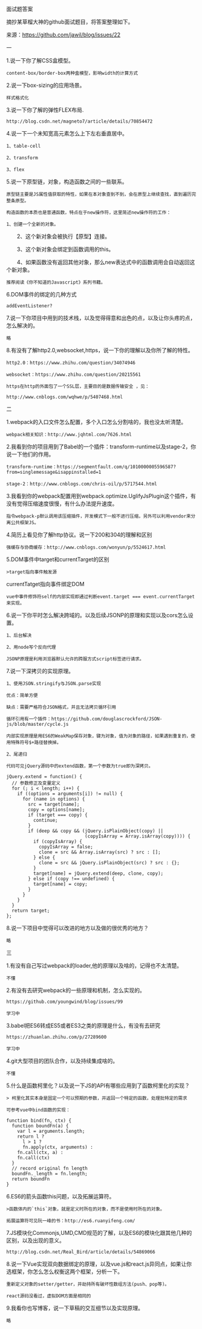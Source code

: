 面试题答案



摘抄某草榴大神的github面试题目，将答案整理如下。

来源：https://github.com/jawil/blog/issues/22



一



1.说一下你了解CSS盒模型。

	content-box/border-box两种盒模型，影响width的计算方式

2.说一下box-sizing的应用场景。

	样式格式化

3.说一下你了解的弹性FLEX布局.

	http://blog.csdn.net/magneto7/article/details/70854472

4.说一下一个未知宽高元素怎么上下左右垂直居中。

	1、table-cell

	2、transform

	3、flex

5.说一下原型链，对象，构造函数之间的一些联系。

	原型链主要是JS属性值获取的特性，如果在本对象查到不到，会在原型上继续查找，直到遍历完整条原型。

	构造函数的本质也是普通函数，特点在于new操作符，这里简述new操作符的工作：

	1、创建一个全新的对象。

　　2、这个新对象会被执行【原型】连接。

　　3、这个新对象会绑定到函数调用的this。

　　4、如果函数没有返回其他对象，那么new表达式中的函数调用会自动返回这个新对象。

	推荐阅读《你不知道的Javascript》系列书籍。

6.DOM事件的绑定的几种方式

	addEventListener?

7.说一下你项目中用到的技术栈，以及觉得得意和出色的点，以及让你头疼的点，怎么解决的。

	略

8.有没有了解http2.0,websocket,https，说一下你的理解以及你所了解的特性。

	http2.0：https://www.zhihu.com/question/34074946

	websocket：https://www.zhihu.com/question/20215561

	https在http的外面包了一个SSL层，主要目的是数据传输安全 ，见：

	http://www.cnblogs.com/wqhwe/p/5407468.html



二



1.webpack的入口文件怎么配置，多个入口怎么分割啥的，我也没太听清楚。

	webpack相关知识：http://www.jqhtml.com/7626.html

2.我看到你的项目用到了Babel的一个插件：transform-runtime以及stage-2，你说一下他们的作用。

	transform-runtime：https://segmentfault.com/q/1010000005596587?from=singlemessage&isappinstalled=1

	stage-2：http://www.cnblogs.com/chris-oil/p/5717544.html

3.我看到你的webpack配置用到webpack.optimize.UglifyJsPlugin这个插件，有没有觉得压缩速度很慢，有什么办法提升速度。

	指令webpack-p默认调用该压缩插件，开发模式下一般不进行压缩，另外可以利用vendor来分离公共框架JS。

4.简历上看见你了解http协议。说一下200和304的理解和区别

	强缓存与协商缓存：http://www.cnblogs.com/wonyun/p/5524617.html

5.DOM事件中target和currentTarget的区别

    >target指向事件触发源

currentTatget指向事件绑定DOM

	vue中事件修饰符self的内部实现即通过判断event.target === event.currentTarget来实现。

6.说一下你平时怎么解决跨域的。以及后续JSONP的原理和实现以及cors怎么设置。

	1、后台解决

	2、用node写个反向代理

	JSONP原理是利用浏览器默认允许的跨服方式script标签进行请求。

7.说一下深拷贝的实现原理。

	1、使用JSON.stringify与JSON.parse实现

	优点：简单方便

	缺点：需要严格符合JSON格式，并且无法拷贝循环引用

	循环引用有一个插件：https://github.com/douglascrockford/JSON-js/blob/master/cycle.js

	内部实现原理是用ES6的WeakMap保存对象，键为对象，值为对象的路径，如果遇到重复的，使用特殊符号$+路径替换掉。

	2、尾递归

	代码可见jQuery源码中的extend函数，第一个参数为true即为深拷贝。

    jQuery.extend = function() {
      // 参数修正及变量定义
      for (; i < length; i++) {
        if ((options = arguments[i]) != null) {
          for (name in options) {
            src = target[name];
            copy = options[name];
            if (target === copy) {
              continue;
            }
            if (deep && copy && (jQuery.isPlainObject(copy) ||
                                 (copyIsArray = Array.isArray(copy)))) {
              if (copyIsArray) {
                copyIsArray = false;
                clone = src && Array.isArray(src) ? src : [];
              } else {
                clone = src && jQuery.isPlainObject(src) ? src : {};
              }
              target[name] = jQuery.extend(deep, clone, copy);
            } else if (copy !== undefined) {
              target[name] = copy;
            }
          }
        }
      }
      return target;
    };

8.说一下项目中觉得可以改进的地方以及做的很优秀的地方？

	略



三



1.有没有自己写过webpack的loader,他的原理以及啥的，记得也不太清楚。

	不懂

2.有没有去研究webpack的一些原理和机制，怎么实现的。

	https://github.com/youngwind/blog/issues/99

	学习中

3.babel把ES6转成ES5或者ES3之类的原理是什么，有没有去研究

	https://zhuanlan.zhihu.com/p/27289600

	学习中

4.git大型项目的团队合作，以及持续集成啥的。

	不懂

5.什么是函数柯里化？以及说一下JS的API有哪些应用到了函数柯里化的实现？

    > 柯里化其实本身是固定一个可以预期的参数，并返回一个特定的函数，处理批特定的需求

	可参考vue中bind函数的实现：

    function bind(fn, ctx) {
      function boundFn(a) {
        var l = arguments.length;
        return l ?
          l > 1 ?
          fn.apply(ctx, arguments) :
        fn.call(ctx, a) :
        fn.call(ctx)
      }
      // record original fn length
      boundFn._length = fn.length;
      return boundFn
    }

6.ES6的箭头函数this问题，以及拓展运算符。

    >函数体内的`this`对象，就是定义时所在的对象，而不是使用时所在的对象。

	拓展运算符可见阮一峰的书：http://es6.ruanyifeng.com/

7.JS模块化Commonjs,UMD,CMD规范的了解，以及ES6的模块化跟其他几种的区别，以及出现的意义。

	http://blog.csdn.net/Real_Bird/article/details/54869066

8.说一下Vue实现双向数据绑定的原理，以及vue.js和react.js异同点，如果让你选框架，你怎么怎么权衡这两个框架，分析一下。

	重新定义对象的setter/getter，并劫持所有破坏性数组方法(push、pop等)。

	react源码没看过，虚拟DOM方面是相同的

9.我看你也写博客，说一下草稿的交互细节以及实现原理。

	略







	
